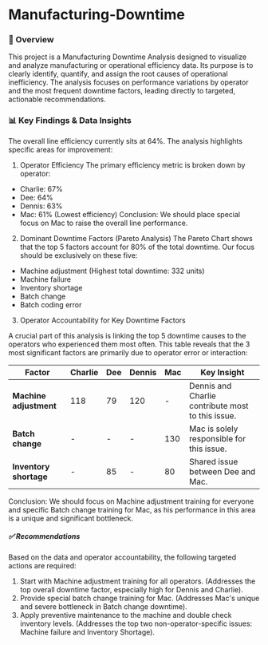 # Manufacturing-Downtime
### 🚀 Overview
This project is a Manufacturing Downtime Analysis designed to visualize and analyze manufacturing or operational efficiency data. Its purpose is to clearly identify, quantify, and assign the root causes of operational inefficiency. The analysis focuses on performance variations by operator and the most frequent downtime factors, leading directly to targeted, actionable recommendations. 

### 📊 Key Findings & Data Insights
The overall line efficiency currently sits at 64%. The analysis highlights specific areas for improvement:

1. Operator Efficiency
The primary efficiency metric is broken down by operator:

- Charlie: 67%
- Dee: 64%
- Dennis: 63%
- Mac: 61% (Lowest efficiency)
Conclusion: We should place special focus on Mac to raise the overall line performance.

2. Dominant Downtime Factors (Pareto Analysis)
The Pareto Chart shows that the top 5 factors account for 80% of the total downtime. Our focus should be exclusively on these five:

- Machine adjustment (Highest total downtime: 332 units)
- Machine failure
- Inventory shortage
- Batch change
- Batch coding error

3. Operator Accountability for Key Downtime Factors
   
A crucial part of this analysis is linking the top 5 downtime causes to the operators who experienced them most often. 
This table reveals that the 3 most significant factors are primarily due to operator error or interaction:

| **Factor** | **Charlie** | **Dee** | **Dennis** | **Mac** | **Key Insight** |
|-------------|-------------|----------|-------------|----------|------------------|
| **Machine adjustment** | 118 | 79 | 120 | - | Dennis and Charlie contribute most to this issue. |
| **Batch change** | - | - | - | 130 | Mac is solely responsible for this issue. |
| **Inventory shortage** | - | 85 | - | 80 | Shared issue between Dee and Mac. |




Conclusion: We should focus on Machine adjustment training for everyone and specific Batch change training for Mac, as his performance in this area is a unique and significant bottleneck.

##### ✅ Recommendations
Based on the data and operator accountability, the following targeted actions are required:

1. Start with Machine adjustment training for all operators. (Addresses the top overall downtime factor, especially high for Dennis and Charlie).
2. Provide special batch change training for Mac. (Addresses Mac's unique and severe bottleneck in Batch change downtime).
3. Apply preventive maintenance to the machine and double check inventory levels. (Addresses the top two non-operator-specific issues: Machine failure and Inventory Shortage).

   
